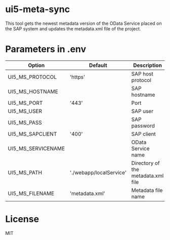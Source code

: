 
# ui5-meta-sync

  This tool gets the newest metadata version of the OData Service placed on the SAP system and updates the metadata.xml file of the project.

# Parameters in .env
| Option              | Default                 | Description |
|---------------------|-------------------------|-------------|
| UI5_MS_PROTOCOL     | 'https'                 | SAP host protocol
| UI5_MS_HOSTNAME     |                         | SAP hostname
| UI5_MS_PORT         | '443'                   | Port
| UI5_MS_USER         |                         | SAP user
| UI5_MS_PASS         |                         | SAP password
| UI5_MS_SAPCLIENT    | '400'                   | SAP client
| UI5_MS_SERVICENAME  |                         | OData Service name
| UI5_MS_PATH         | './webapp/localService' | Directory of the metadata.xml file
| UI5_MS_FILENAME     | 'metadata.xml'          | Metadata file name

# License

  MIT